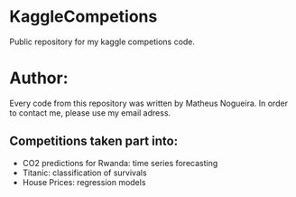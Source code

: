 # KaggleCompetions
Public repository for my kaggle competions code.

# Author:

Every code from this repository was written by Matheus Nogueira. In order to contact me, please use my email adress.

## Competitions taken part into:

 - CO2 predictions for Rwanda: time series forecasting
 - Titanic: classification of survivals
 - House Prices: regression models